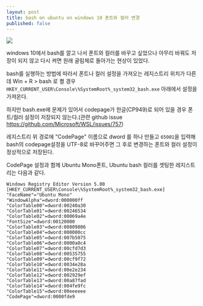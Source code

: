 ```yaml
---
layout: post
title: bash on ubuntu on windows 10 폰트와 컬러 변경
published: false
---
```


![](https://i.imgur.com/SphGNdl.png)


windows 10에서 bash를 깔고 나서 폰트와 컬러를 바꾸고 싶었으나 아무리 바꿔도 저장이 되지 않고 다시 켜면 원래 굴림체로 돌아가는 현상이 있었다.

bash를 실행하는 방법에 따라서 폰트나 컬러 설정을 가져오는 레지스트리 위치가 다른데 Win + R > bash 로 켤 경우 `HKEY_CURRENT_USER\Console\%SystemRoot%_system32_bash.exe` 아래에서 설정을 가져온다.

하지만 bash.exe에 문제가 있어서 codepage가 한글(CP949)로 되어 있을 경우 폰트/컬러 설정이 저장되지 않는다.(관련 github issue https://github.com/Microsoft/WSL/issues/757)

레지스트리 위 경로에 "CodePage" 이름으로 dword 를 하나 만들고 `65001`을 입력해 bash의 codepage설정을 UTF-8로 바꾸어주면 그 후로 변경하는 폰트와 컬러 설정이 정상적으로 저장된다.

CodePage 설정과 함께 Ubuntu Mono폰트, Ubuntu bash 컬러를 셋팅한 레지스트리는 다음과 같다.


```
Windows Registry Editor Version 5.00
[HKEY_CURRENT_USER\Console\%SystemRoot%_system32_bash.exe]
"FaceName"="Ubuntu Mono"
"WindowAlpha"=dword:000000ff
"ColorTable00"=dword:00240a30
"ColorTable01"=dword:00246534
"ColorTable02"=dword:00069a4e
"FontSize"=dword:00120000
"ColorTable03"=dword:00809806
"ColorTable04"=dword:000000cc
"ColorTable05"=dword:007b5075
"ColorTable06"=dword:0000a0c4
"ColorTable07"=dword:00cfd7d3
"ColorTable08"=dword:00535755
"ColorTable09"=dword:00cf9f72
"ColorTable10"=dword:0034e28a
"ColorTable11"=dword:00e2e234
"ColorTable12"=dword:002929ef
"ColorTable13"=dword:00a87fad
"ColorTable14"=dword:004fe9fc
"ColorTable15"=dword:00eeeeee
"CodePage"=dword:0000fde9
```


